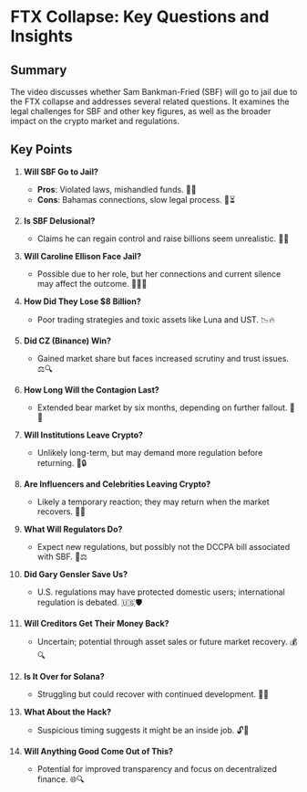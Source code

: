 # FTX Collapse: Key Questions and Insights

## Summary
The video discusses whether Sam Bankman-Fried (SBF) will go to jail due to the FTX collapse and addresses several related questions. It examines the legal challenges for SBF and other key figures, as well as the broader impact on the crypto market and regulations.

## Key Points

1. **Will SBF Go to Jail?**  
   - **Pros**: Violated laws, mishandled funds. 📜💸  
   - **Cons**: Bahamas connections, slow legal process. 🌴⏳

2. **Is SBF Delusional?**  
   - Claims he can regain control and raise billions seem unrealistic. 🚀❌

3. **Will Caroline Ellison Face Jail?**  
   - Possible due to her role, but her connections and current silence may affect the outcome. 🕵️‍♀️🤫

4. **How Did They Lose $8 Billion?**  
   - Poor trading strategies and toxic assets like Luna and UST. 📉🔥

5. **Did CZ (Binance) Win?**  
   - Gained market share but faces increased scrutiny and trust issues. ⚖️🔍

6. **How Long Will the Contagion Last?**  
   - Extended bear market by six months, depending on further fallout. 📆🔮

7. **Will Institutions Leave Crypto?**  
   - Unlikely long-term, but may demand more regulation before returning. 🏦🔒

8. **Are Influencers and Celebrities Leaving Crypto?**  
   - Likely a temporary reaction; they may return when the market recovers. 🌟🔄

9. **What Will Regulators Do?**  
   - Expect new regulations, but possibly not the DCCPA bill associated with SBF. 📜⚖️

10. **Did Gary Gensler Save Us?**  
    - U.S. regulations may have protected domestic users; international regulation is debated. 🇺🇸🛡️

11. **Will Creditors Get Their Money Back?**  
    - Uncertain; potential through asset sales or future market recovery. 💰🔍

12. **Is It Over for Solana?**  
    - Struggling but could recover with continued development. 🔄🌟

13. **What About the Hack?**  
    - Suspicious timing suggests it might be an inside job. 🔓👀

14. **Will Anything Good Come Out of This?**  
    - Potential for improved transparency and focus on decentralized finance. 🌐🔍
